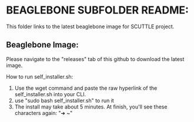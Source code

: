 # BEAGLEBONE SUBFOLDER README:

This folder links to the latest beaglebone image for SCUTTLE project.

## Beaglebone Image:
Please navigate to the "releases" tab of this github to download the latest image.

How to run self_installer.sh:
1) Use the wget command and paste the raw hyperlink of the self_installer.sh into your CLI.
2) use "sudo bash self_installer.sh" to run it
3) The install may take about 5 minutes. At finish, you'll see these characters again: "➜  ~"
